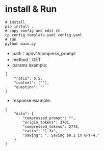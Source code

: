 # install & Run
```
# install
pip install .
# copy config and edit it.
cp config_template.yaml config.yaml
# run
python main.py

```

- path：api/v1/compress_prompt
- method：GET
- params example:
```
{
    "ratio": 0.5,
    "context": [""],
    "question": ""
}
```
- response example:
```
{
    "data": {
        "compressed_prompt": "",
        "origin_tokens": 3701,
        "compressed_tokens": 2778,
        "ratio": "1.3x",
        "saving": ", Saving $0.1 in GPT-4."
    }
}
```